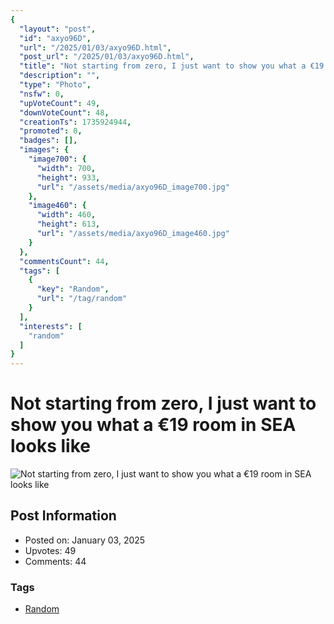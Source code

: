 ```yaml
---
{
  "layout": "post",
  "id": "axyo96D",
  "url": "/2025/01/03/axyo96D.html",
  "post_url": "/2025/01/03/axyo96D.html",
  "title": "Not starting from zero, I just want to show you what a €19 room in SEA looks like",
  "description": "",
  "type": "Photo",
  "nsfw": 0,
  "upVoteCount": 49,
  "downVoteCount": 48,
  "creationTs": 1735924944,
  "promoted": 0,
  "badges": [],
  "images": {
    "image700": {
      "width": 700,
      "height": 933,
      "url": "/assets/media/axyo96D_image700.jpg"
    },
    "image460": {
      "width": 460,
      "height": 613,
      "url": "/assets/media/axyo96D_image460.jpg"
    }
  },
  "commentsCount": 44,
  "tags": [
    {
      "key": "Random",
      "url": "/tag/random"
    }
  ],
  "interests": [
    "random"
  ]
}
---
```


# Not starting from zero, I just want to show you what a €19 room in SEA looks like

![Not starting from zero, I just want to show you what a €19 room in SEA looks like](/assets/media/axyo96D_image700.jpg)

## Post Information

- Posted on: January 03, 2025
- Upvotes: 49
- Comments: 44

### Tags

- [Random](/tag/Random)
